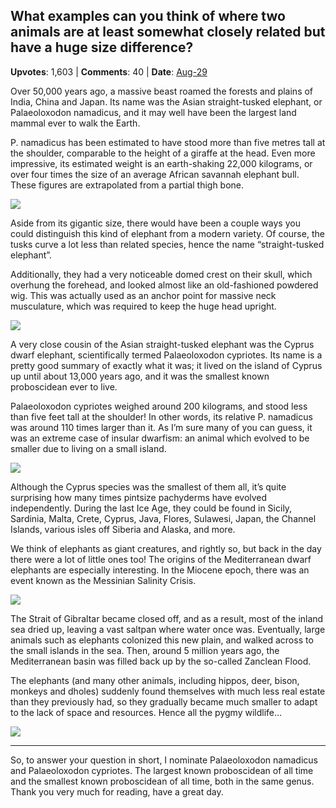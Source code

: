 ## What examples can you think of where two animals are at least somewhat closely related but have a huge size difference?
    
**Upvotes**: 1,603 | **Comments**: 40 | **Date**: [Aug-29](https://www.quora.com/What-examples-can-you-think-of-where-two-animals-are-at-least-somewhat-closely-related-but-have-a-huge-size-difference/answer/Gary-Meaney)

Over 50,000 years ago, a massive beast roamed the forests and plains of India, China and Japan. Its name was the Asian straight-tusked elephant, or Palaeoloxodon namadicus, and it may well have been the largest land mammal ever to walk the Earth.

P. namadicus has been estimated to have stood more than five metres tall at the shoulder, comparable to the height of a giraffe at the head. Even more impressive, its estimated weight is an earth-shaking 22,000 kilograms, or over four times the size of an average African savannah elephant bull. These figures are extrapolated from a partial thigh bone.

![](https://qph.fs.quoracdn.net/main-qimg-df640464a17d264efaed32c3f03cf894-pjlq)

Aside from its gigantic size, there would have been a couple ways you could distinguish this kind of elephant from a modern variety. Of course, the tusks curve a lot less than related species, hence the name “straight-tusked elephant”.

Additionally, they had a very noticeable domed crest on their skull, which overhung the forehead, and looked almost like an old-fashioned powdered wig. This was actually used as an anchor point for massive neck musculature, which was required to keep the huge head upright.

![](https://qph.fs.quoracdn.net/main-qimg-538a2f9105470f847bd8f1ec7620af62-pjlq)

A very close cousin of the Asian straight-tusked elephant was the Cyprus dwarf elephant, scientifically termed Palaeoloxodon cypriotes. Its name is a pretty good summary of exactly what it was; it lived on the island of Cyprus up until about 13,000 years ago, and it was the smallest known proboscidean ever to live.

Palaeoloxodon cypriotes weighed around 200 kilograms, and stood less than five feet tall at the shoulder! In other words, its relative P. namadicus was around 110 times larger than it. As I’m sure many of you can guess, it was an extreme case of insular dwarfism: an animal which evolved to be smaller due to living on a small island.

![](https://qph.fs.quoracdn.net/main-qimg-ca7a553cf9f6fed33af266be54f83503-lq)

Although the Cyprus species was the smallest of them all, it’s quite surprising how many times pintsize pachyderms have evolved independently. During the last Ice Age, they could be found in Sicily, Sardinia, Malta, Crete, Cyprus, Java, Flores, Sulawesi, Japan, the Channel Islands, various isles off Siberia and Alaska, and more.

We think of elephants as giant creatures, and rightly so, but back in the day there were a lot of little ones too! The origins of the Mediterranean dwarf elephants are especially interesting. In the Miocene epoch, there was an event known as the Messinian Salinity Crisis.

![](https://qph.fs.quoracdn.net/main-qimg-a967c15c6035470d6d71919435121768-pjlq)

The Strait of Gibraltar became closed off, and as a result, most of the inland sea dried up, leaving a vast saltpan where water once was. Eventually, large animals such as elephants colonized this new plain, and walked across to the small islands in the sea. Then, around 5 million years ago, the Mediterranean basin was filled back up by the so-called Zanclean Flood.

The elephants (and many other animals, including hippos, deer, bison, monkeys and dholes) suddenly found themselves with much less real estate than they previously had, so they gradually became much smaller to adapt to the lack of space and resources. Hence all the pygmy wildlife…

![](https://qph.fs.quoracdn.net/main-qimg-bea19e79d69970588763d58f138e3b43-lq)

* * *

So, to answer your question in short, I nominate Palaeoloxodon namadicus and Palaeoloxodon cypriotes. The largest known proboscidean of all time and the smallest known proboscidean of all time, both in the same genus. Thank you very much for reading, have a great day.

